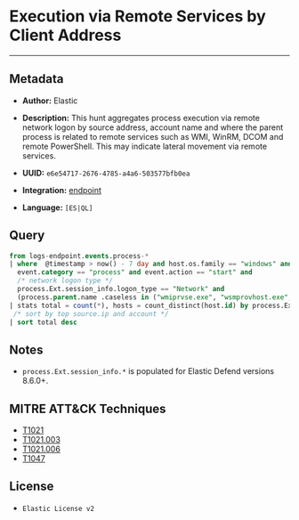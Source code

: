 # Execution via Remote Services by Client Address

---

## Metadata

- **Author:** Elastic
- **Description:** This hunt aggregates process execution via remote network logon by source address, account name and where the parent process is related to remote services such as WMI, WinRM, DCOM and remote PowerShell. This may indicate lateral movement via remote services.

- **UUID:** `e6e54717-2676-4785-a4a6-503577bfb0ea`
- **Integration:** [endpoint](https://docs.elastic.co/integrations/endpoint)
- **Language:** `[ES|QL]`

## Query

```sql
from logs-endpoint.events.process-*
| where  @timestamp > now() - 7 day and host.os.family == "windows" and
  event.category == "process" and event.action == "start" and
  /* network logon type */
  process.Ext.session_info.logon_type == "Network" and
  (process.parent.name .caseless in ("wmiprvse.exe", "wsmprovhost.exe", "winrshost.exe") or (process.parent.name == "svchost.exe" and process.parent.args == "DcomLaunch"))
| stats total = count(*), hosts = count_distinct(host.id) by process.Ext.session_info.client_address, user.name, process.parent.name
 /* sort by top source.ip and account */
| sort total desc
```

## Notes

- `process.Ext.session_info.*` is populated for Elastic Defend versions 8.6.0+.
## MITRE ATT&CK Techniques

- [T1021](https://attack.mitre.org/techniques/T1021)
- [T1021.003](https://attack.mitre.org/techniques/T1021/003)
- [T1021.006](https://attack.mitre.org/techniques/T1021/006)
- [T1047](https://attack.mitre.org/techniques/T1047)

## License

- `Elastic License v2`
